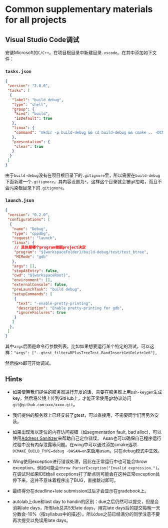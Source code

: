 # Common supplementary materials for all projects

## Visual Studio Code调试

安装Microsoft的`C/C++`。在项目根目录中新建目录`.vscode`。在其中添加如下文件：

### `tasks.json`

```json
{
 "version": "2.0.0",
 "tasks": [
  {
   "label": "build debug",
   "type": "shell",
   "group": {
    "kind": "build",
    "isDefault": true
   },
   "linux": {
    "command": "mkdir -p build-debug && cd build-debug && cmake .. -DCMAKE_BUILD_TYPE=Debug && make -j8"
   },
   "presentation": {
    "clear": true
   }
  }
 ]
}
```

由于`build-debug`没有在项目根目录下的`.gitignore`里，所以需要在`build-debug`下面新建一个`.gitignore`，其内容设置为`*`，这样这个目录就会被git忽略，而且不会污染根目录下的`.gitignore`。

### `launch.json`

```json
{
 "version": "0.2.0",
 "configurations": [
  {
   "name": "Debug",
   "type": "cppdbg",
   "request": "launch",
   "linux": {
    // 具体是哪个program根据project决定
    "program": "${workspaceFolder}/build-debug/test/test_btree",
    "MIMode": "gdb"
   },
   "args": [],
   "stopAtEntry": false,
   "cwd": "${workspaceRoot}",
   "environment": [],
   "externalConsole": false,
   "preLaunchTask": "build debug",
   "setupCommands": [
    {
     "text": "-enable-pretty-printing",
     "description": "Enable pretty-printing for gdb",
     "ignoreFailures": true
    }
   ]
  },
 ]
}
```

其中`args`后面是命令行参数列表。比如如果想要运行某个特定的测试，可以这样：`"args": ["--gtest_filter=BPlusTreeTest.RandInsertGetDelete1e6"],`

然后按`F5`即可开始调试。

## Hints

* 如果使用我们提供的服务器进行开发的话，需要在服务器上用`ssh-keygen`生成key，然后将公钥上传到GitHub上，才能正常使用git协议访问`git@github.com:xxx/xxxx.git`。

* 我们提供的服务器上已经安装了gtest，可以直接用，不需要同学们再另外安装。

* 如果出现难以定位的内存访问报错（如segmentation fault, bad alloc)，可以使用[Address Sanitizer](https://github.com/google/sanitizers/wiki/AddressSanitizer)来帮助自己定位错误。 Asan也可以确保自己程序运行过程中没有内存泄露等问题。在wing中可以通过添加cmake选项`-DCMAKE_BUILD_TYPE=debug -DASAN=on`来启用asan。只在debug模式中生效。

* Wing使用exception进行错误处理，因此在正常运行中也可能会throw exception，例如可能会`throw ParserException("Invalid expression.")`。在调试时如果IDE给all exceptions打了断点则可能会在这种正常exception处停下来，这并不意味着程序出了BUG，直接跳过即可。

* 最终得分在deadline+late submission过后才会显示在gradebook上。

* autolab上due和last day to handin的区别：due之后仍然可以提交，但是会消耗late days，所有lab总共5天late days，用完late days后的提交每晚一天分数会-10%（按syllabus中的描述）。所以due之前已经满分的同学注意不要再次提交以免误用late days。
